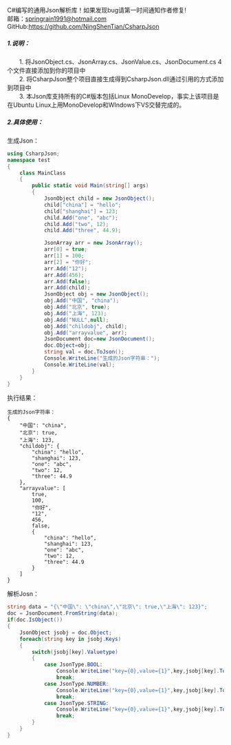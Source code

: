 C#编写的通用Json解析库！如果发现bug请第一时间通知作者修复!</br>
邮箱：springrain1991@hotmail.com<br>
GitHub:https://github.com/NingShenTian/CsharpJson </br>

##### 1.说明：
　　1. 将JsonObject.cs、JsonArray.cs、JsonValue.cs、JsonDocument.cs 4个文件直接添加到你的项目中 </br>
　　2. 将CsharpJson整个项目直接生成得到CsharpJson.dll通过引用的方式添加到项目中 </br>
　　3. 本Json库支持所有的C#版本包括Linux MonoDevelop，事实上该项目是在Ubuntu Linux上用MonoDevelop和WIndows下VS交替完成的。
##### 2.具体使用：
生成Json：
``` C#
using CsharpJson;
namespace test
{
    class MainClass
    {
        public static void Main(string[] args)
        {
            JsonObject child = new JsonObject();
            child["china"] = "hello";
            child["shanghai"] = 123;
            child.Add("one", "abc");
            child.Add("two", 12);
            child.Add("three", 44.9);

            JsonArray arr = new JsonArray();
            arr[0] = true;
            arr[1] = 100;
            arr[2] = "你好";
            arr.Add("12");
            arr.Add(456);
            arr.Add(false);
            arr.Add(child);
            JsonObject obj = new JsonObject();
            obj.Add("中国", "china");
            obj.Add("北京", true);
            obj.Add("上海", 123);
            obj.Add("NULL",null);
            obj.Add("childobj", child);
            obj.Add("arrayvalue", arr);
            JsonDocument doc=new JsonDocument();
            doc.Object=obj;
            string val = doc.ToJson();
            Console.WriteLine("生成的Json字符串：");
            Console.WriteLine(val);
        }
    }
}
```
执行结果：
```
生成的Json字符串：
{
    "中国": "china",
    "北京": true,
    "上海": 123,
    "childobj": {
        "china": "hello",
        "shanghai": 123,
        "one": "abc",
        "two": 12,
        "three": 44.9
    },
    "arrayvalue": [
        true,
        100,
        "你好",
        "12",
        456,
        false,
        {
            "china": "hello",
            "shanghai": 123,
            "one": "abc",
            "two": 12,
            "three": 44.9
        }
    ]
}
```
解析Josn：
``` C#
string data = "{\"中国\": \"china\",\"北京\": true,\"上海\": 123}";
doc = JsonDocument.FromString(data);
if(doc.IsObject())
{
    JsonObject jsobj = doc.Object;
    foreach(string key in jsobj.Keys)
    {
        switch(jsobj[key].Valuetype)
        {
            case JsonType.BOOL:
                Console.WriteLine("key={0},value={1}",key,jsobj[key].ToBool());
                break;
            case JsonType.NUMBER:
                Console.WriteLine("key={0},value={1}",key,jsobj[key].ToInt());
                break;
            case JsonType.STRING:
                Console.WriteLine("key={0},value={1}",key,jsobj[key].ToString());
                break;
        }
    }
}
```
